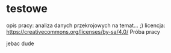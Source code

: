 # testowe
opis pracy: analiza danych przekrojowych na temat... ;)
licencja: https://creativecommons.org/licenses/by-sa/4.0/
Próba pracy

jebac dude